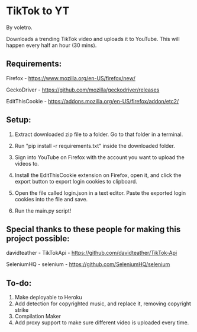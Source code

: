 ﻿# TikTok to YT
By voletro.

Downloads a trending TikTok video and uploads it to YouTube. This will happen every half an hour (30 mins).
## Requirements:

Firefox - https://www.mozilla.org/en-US/firefox/new/

GeckoDriver - https://github.com/mozilla/geckodriver/releases

EditThisCookie - https://addons.mozilla.org/en-US/firefox/addon/etc2/

## Setup:

1. Extract downloaded zip file to a folder. Go to that folder in a terminal.

2. Run "pip install -r requirements.txt" inside the downloaded folder.

3. Sign into YouTube on Firefox with the account you want to upload the videos to.

4. Install the EditThisCookie extension on Firefox, open it, and click the export button to export login cookies to clipboard.

5. Open the file called login.json in a text editor. Paste the exported login cookies into the file and save.

6. Run the main.py script!

## Special thanks to these people for making this project possible:

davidteather - TikTokApi - https://github.com/davidteather/TikTok-Api

SeleniumHQ - selenium - https://github.com/SeleniumHQ/selenium

## To-do:
1. Make deployable to Heroku
2. Add detection for copyrighted music, and replace it, removing copyright strike
3. Compilation Maker
4. Add proxy support to make sure different video is uploaded every time.
